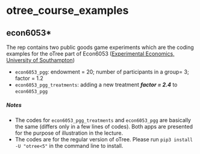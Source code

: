 # otree_course_examples
## econ6053*
The rep contains two public goods game experiments which are the coding examples for the oTree part of Econ6053 ([Experimental Economics, University of Southampton](https://www.southampton.ac.uk/courses/modules/econ6053))
* ```econ6053_pgg```: endowment = 20; number of participants in a group= 3; factor = 1.2
* ```econ6053_pgg_treatments```: adding a new treatment **_factor = 2.4_** to ```econ6053_pgg```
##### _Notes_
* The codes for ```econ6053_pgg_treatments``` and ```econ6053_pgg``` are basically the same (differs only in a few lines of codes). Both apps are presented for the purpose of illustration in the lecture. 
* The codes are for the regular version of oTree. Please run ```pip3 install -U "otree<5"``` in the command line to install. 
